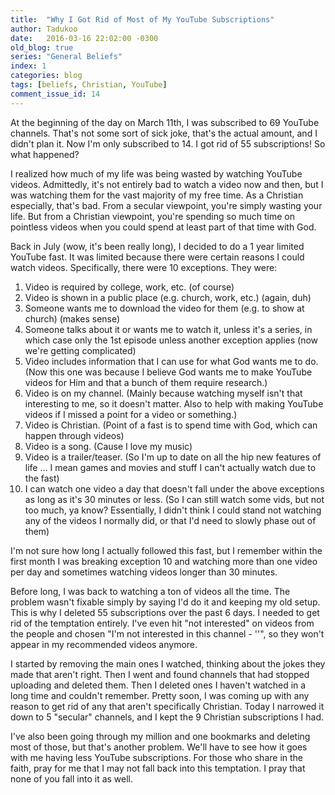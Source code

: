 ```yaml
---
title:  "Why I Got Rid of Most of My YouTube Subscriptions"
author: Tadukoo
date:   2016-03-16 22:02:00 -0300
old_blog: true
series: "General Beliefs"
index: 1
categories: blog
tags: [beliefs, Christian, YouTube]
comment_issue_id: 14
---
```

At the beginning of the day on March 11th, I was subscribed to 69 YouTube channels. That's not some sort of sick joke, that's the actual amount, and I didn't 
plan it. Now I'm only subscribed to 14. I got rid of 55 subscriptions! So what happened?

I realized how much of my life was being wasted by watching YouTube videos. Admittedly, it's not entirely bad to watch a video now and then, but I was 
watching them for the vast majority of my free time. As a Christian especially, that's bad. From a secular viewpoint, you're simply wasting your life. But 
from a Christian viewpoint, you're spending so much time on pointless videos when you could spend at least part of that time with God.

Back in July (wow, it's been really long), I decided to do a 1 year limited YouTube fast. It was limited because there were certain reasons I could watch 
videos. Specifically, there were 10 exceptions. They were:

<ol>
<li>Video is required by college, work, etc. (of course)</li>
<li>Video is shown in a public place (e.g. church, work, etc.) (again, duh)</li>
<li>Someone wants me to download the video for them (e.g. to show at church) (makes sense)</li>
<li>Someone talks about it or wants me to watch it, unless it's a series, in which case only the 1st episode unless another exception applies (now we're 
getting complicated)</li>
<li>Video includes information that I can use for what God wants me to do. (Now this one was because I believe God wants me to make YouTube videos for Him 
and that a bunch of them require research.)</li>
<li>Video is on my channel. (Mainly because watching myself isn't that interesting to me, so it doesn't matter. Also to help with making YouTube videos if I 
missed a point for a video or something.)</li>
<li>Video is Christian. (Point of a fast is to spend time with God, which can happen through videos)</li>
<li>Video is a song. (Cause I love my music)</li>
<li>Video is a trailer/teaser. (So I'm up to date on all the hip new features of life ... I mean games and movies and stuff I can't actually watch due to 
the fast)</li>
<li>I can watch one video a day that doesn't fall under the above exceptions as long as it's 30 minutes or less. (So I can still watch some vids, but not 
too much, ya know? Essentially, I didn't think I could stand not watching any of the videos I normally did, or that I'd need to slowly phase out of them)</li>
</ol>

I'm not sure how long I actually followed this fast, but I remember within the first month I was breaking exception 10 and watching more than one video per 
day and sometimes watching videos longer than 30 minutes.

Before long, I was back to watching a ton of videos all the time. The problem wasn't fixable simply by saying I'd do it and keeping my old setup. This is why 
I deleted 55 subscriptions over the past 6 days. I needed to get rid of the temptation entirely. I've even hit "not interested" on videos from the people and 
chosen "I'm not interested in this channel - '<channel name>'", so they won't appear in my recommended videos anymore.

I started by removing the main ones I watched, thinking about the jokes they made that aren't right. Then I went and found channels that had stopped 
uploading and deleted them. Then I deleted ones I haven't watched in a long time and couldn't remember. Pretty soon, I was coming up with any reason to get 
rid of any that aren't specifically Christian. Today I narrowed it down to 5 "secular" channels, and I kept the 9 Christian subscriptions I had.

I've also been going through my million and one bookmarks and deleting most of those, but that's another problem. We'll have to see how it goes with me 
having less YouTube subscriptions. For those who share in the faith, pray for me that I may not fall back into this temptation. I pray that none of you fall 
into it as well.
